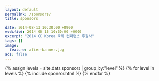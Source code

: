 ```yaml
---
layout: default
permalink: /sponsors/
title: sponsors

date: 2014-08-13 10:30:00 +0900
modified: 2014-08-13 10:30:00 +0900
excerpt: "2014 CC Korea 국제 컨퍼런스 후원사"
tags: []
image:
  feature: after-banner.jpg
ads: false  
---
```


{% assign levels =  site.data.sponsors | group_by:"level" %}
{% for level in levels %}
  {% include sponsor.html %}
{% endfor %}
